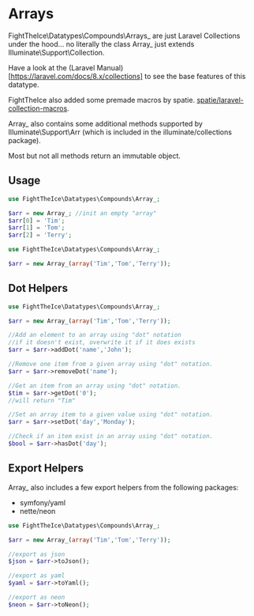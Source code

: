 # Arrays
FightTheIce\Datatypes\Compounds\Arrays_ are just Laravel Collections under the hood... no literally the class Array_ just extends Illuminate\Support\Collection.

Have a look at the (Laravel Manual)[https://laravel.com/docs/8.x/collections] to see the base features of this datatype.

FightTheIce also added some premade macros by spatie. [spatie/laravel-collection-macros](https://github.com/spatie/laravel-collection-macros).

Array_ also contains some additional methods supported by Illuminate\Support\Arr (which is included in the illuminate/collections package).

Most but not all methods return an immutable object. 

## Usage

```php
use FightTheIce\Datatypes\Compounds\Array_;

$arr = new Array_; //init an empty "array"
$arr[0] = 'Tim';
$arr[1] = 'Tom';
$arr[2] = 'Terry';
```

```php
use FightTheIce\Datatypes\Compounds\Array_;

$arr = new Array_(array('Tim','Tom','Terry'));
```

## Dot Helpers
```php
use FightTheIce\Datatypes\Compounds\Array_;

$arr = new Array_(array('Tim','Tom','Terry'));

//Add an element to an array using "dot" notation 
//if it doesn't exist, overwrite it if it does exists
$arr = $arr->addDot('name','John');

//Remove one item from a given array using "dot" notation.
$arr = $arr->removeDot('name');

//Get an item from an array using "dot" notation.
$tim = $arr->getDot('0');
//will return "Tim"

//Set an array item to a given value using "dot" notation.
$arr = $arr->setDot('day','Monday');

//Check if an item exist in an array using "dot" notation.
$bool = $arr->hasDot('day');
```

## Export Helpers
Array_ also includes a few export helpers from the following packages:

* symfony/yaml
* nette/neon

```php
use FightTheIce\Datatypes\Compounds\Array_;

$arr = new Array_(array('Tim','Tom','Terry'));

//export as json
$json = $arr->toJson();

//export as yaml
$yaml = $arr->toYaml();

//export as neon
$neon = $arr->toNeon();
```


